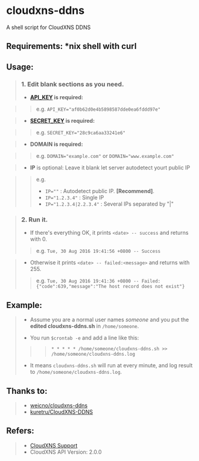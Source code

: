 # cloudxns-ddns
A shell script for CloudXNS DDNS

## Requirements: *nix shell with curl

## Usage:
> ### 1. Edit blank sections as you need.
> + __[API_KEY](https://www.cloudxns.net/AccountManage/apimanage.html) is required:__

> > e.g. `API_KEY="af0b62d0e4b5898587dde0ea6fddd97e"`

> + __[SECRET_KEY](https://www.cloudxns.net/AccountManage/apimanage.html) is required:__

> > e.g. `SECRET_KEY="28c9ca6aa33241e6"`

> + __DOMAIN is required:__

> > e.g. `DOMAIN="example.com"` or `DOMAIN="www.example.com"`

> + __IP__ is optional: Leave it blank let server autodetect yourt public IP

> > e.g. 
> > + `IP=""` : Autodetect public IP. __[Recommend]__.
> > + `IP="1.2.3.4"` : Single IP
> > + `IP="1.2.3.4|2.2.3.4"` : Several IPs separated by "|"

> ### 2. Run it.
> + If there's everything OK, it prints `<date> -- success` and returns with 0.
> > e.g. `Tue, 30 Aug 2016 19:41:56 +0800 -- Success`

> + Otherwise it prints `<date> -- failed:<message>` and returns with 255.
> > e.g. `Tue, 30 Aug 2016 19:41:36 +0800 -- Failed:{"code":639,"message":"The host record does not exist"}`
    
## Example:
> + Assume you are a normal user names *someone* and you put the __edited cloudxns-ddns.sh__ in `/home/someone`. 
>
> + You run `$crontab -e` and add a line like this:
>
> > > `* * * * * /home/someone/cloudxns-ddns.sh >> /home/someone/cloudxns-ddns.log`
>
> + It means `cloudxns-ddns.sh` will run at every minute, and log result to `/home/someone/cloudxns-ddns.log`.


## Thanks to:
> + [weicno/cloudxns-ddns](https://github.com/weicno/cloudxns-ddns)
> + [kuretru/CloudXNS-DDNS](https://github.com/kuretru/CloudXNS-DDNS)

## Refers:
> + [CloudXNS Support](https://www.cloudxns.net/Support/lists/cid/17)
> + CloudXNS API Version:  2.0.0
